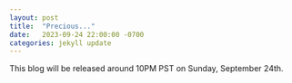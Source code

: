 ```yaml
---
layout: post
title:  "Precious..."
date:   2023-09-24 22:00:00 -0700
categories: jekyll update
---
```

This blog will be released around 10PM PST on Sunday, September 24th.
